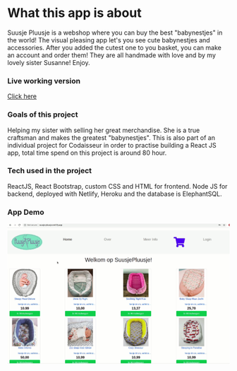# What this app is about
Suusje Pluusje is a webshop where you can buy the best "babynestjes" in the world! The visual pleasing app let's you see cute babynestjes and accessories. After you added the cutest one to you basket, you can make an account and order them! They are all handmade with love and by my lovely sister Susanne! Enjoy.

### Live working version
[Click here](https://suusje-pluusje.netlify.app)

### Goals of this project
Helping my sister with selling her great merchandise. She is a true craftsman and makes the greatest "babynestjes".
This is also part of an individual project for Codaisseur in order to practise building a React JS app, total time spend on this project is around 80 hour.

### Tech used in the project
ReactJS, React Bootstrap, custom CSS and HTML for frontend. Node JS for backend, deployed with Netlify, Heroku and the database is ElephantSQL.

### App Demo

![SuusjePluusje](https://github.com/systemthinker/suusje-pluusje-client/blob/master/SuusjePluusje.gif)

